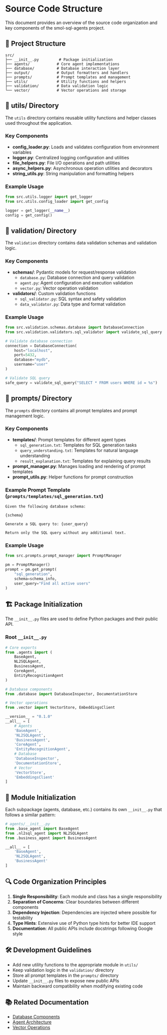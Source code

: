 # Source Code Structure

This document provides an overview of the source code organization and key components of the smol-sql-agents project.

## 📁 Project Structure

```
src/
├── __init__.py         # Package initialization
├── agents/            # Core agent implementations
├── database/          # Database interaction layer
├── output/            # Output formatters and handlers
├── prompts/           # Prompt templates and management
├── utils/             # Utility functions and helpers
├── validation/        # Data validation logic
└── vector/            # Vector operations and storage
```

## 📂 utils/ Directory

The `utils` directory contains reusable utility functions and helper classes used throughout the application.

### Key Components

- **config_loader.py**: Loads and validates configuration from environment variables
- **logger.py**: Centralized logging configuration and utilities
- **file_helpers.py**: File I/O operations and path utilities
- **async_helpers.py**: Asynchronous operation utilities and decorators
- **string_utils.py**: String manipulation and formatting helpers

### Example Usage

```python
from src.utils.logger import get_logger
from src.utils.config_loader import get_config

logger = get_logger(__name__)
config = get_config()
```

## 📂 validation/ Directory

The `validation` directory contains data validation schemas and validation logic.

### Key Components

- **schemas/**: Pydantic models for request/response validation
  - `database.py`: Database connection and query validation
  - `agent.py`: Agent configuration and execution validation
  - `vector.py`: Vector operation validation
- **validators/**: Custom validation functions
  - `sql_validator.py`: SQL syntax and safety validation
  - `data_validator.py`: Data type and format validation

### Example Usage

```python
from src.validation.schemas.database import DatabaseConnection
from src.validation.validators.sql_validator import validate_sql_query

# Validate database connection
connection = DatabaseConnection(
    host="localhost",
    port=5432,
    database="mydb",
    username="user"
)

# Validate SQL query
safe_query = validate_sql_query("SELECT * FROM users WHERE id = %s")
```

## 📂 prompts/ Directory

The `prompts` directory contains all prompt templates and prompt management logic.

### Key Components

- **templates/**: Prompt templates for different agent types
  - `sql_generation.txt`: Templates for SQL generation tasks
  - `query_understanding.txt`: Templates for natural language understanding
  - `result_explanation.txt`: Templates for explaining query results
- **prompt_manager.py**: Manages loading and rendering of prompt templates
- **prompt_utils.py**: Helper functions for prompt construction

### Example Prompt Template (`prompts/templates/sql_generation.txt`)

```markdown$s$
Given the following database schema:

{schema}

Generate a SQL query to: {user_query}

Return only the SQL query without any additional text.
```

### Example Usage

```python
from src.prompts.prompt_manager import PromptManager

pm = PromptManager()
prompt = pm.get_prompt(
    "sql_generation",
    schema=schema_info,
    user_query="Find all active users"
)
```

## 🏗️ Package Initialization

The `__init__.py` files are used to define Python packages and their public API.

### Root `__init__.py`

```python
# Core exports
from .agents import (
    BaseAgent,
    NL2SQLAgent,
    BusinessAgent,
    CoreAgent,
    EntityRecognitionAgent
)

# Database components
from .database import DatabaseInspector, DocumentationStore

# Vector operations
from .vector import VectorStore, EmbeddingsClient

__version__ = "0.1.0"
__all__ = [
    # Agents
    'BaseAgent',
    'NL2SQLAgent',
    'BusinessAgent',
    'CoreAgent',
    'EntityRecognitionAgent',
    # Database
    'DatabaseInspector',
    'DocumentationStore',
    # Vector
    'VectorStore',
    'EmbeddingsClient'
]
```

## 🔄 Module Initialization

Each subpackage (agents, database, etc.) contains its own `__init__.py` that follows a similar pattern:

```python
# agents/__init__.py
from .base_agent import BaseAgent
from .nl2sql_agent import NL2SQLAgent
from .business_agent import BusinessAgent

__all__ = [
    'BaseAgent',
    'NL2SQLAgent',
    'BusinessAgent'
]
```

## 🔍 Code Organization Principles

1. **Single Responsibility**: Each module and class has a single responsibility
2. **Separation of Concerns**: Clear boundaries between different components
3. **Dependency Injection**: Dependencies are injected where possible for testability
4. **Type Hints**: Extensive use of Python type hints for better IDE support
5. **Documentation**: All public APIs include docstrings following Google style

## 🛠️ Development Guidelines

- Add new utility functions to the appropriate module in `utils/`
- Keep validation logic in the `validation/` directory
- Store all prompt templates in the `prompts/` directory
- Update `__init__.py` files to expose new public APIs
- Maintain backward compatibility when modifying existing code

## 📚 Related Documentation

- [Database Components](./database/DatabaseInspector.md)
- [Agent Architecture](./agents/BaseAgent.md)
- [Vector Operations](./vector/VectorStore.md)
